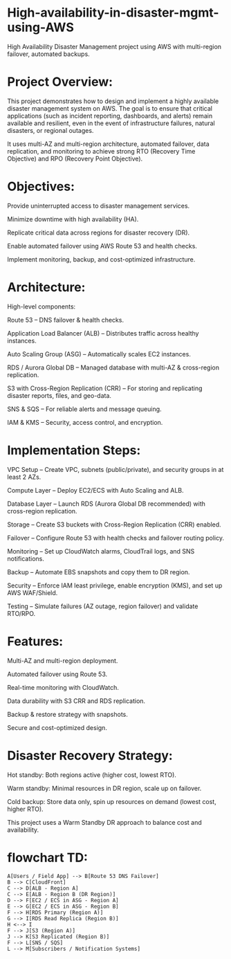 # High-availability-in-disaster-mgmt-using-AWS
High Availability Disaster Management project using AWS with multi-region failover, automated backups.

# Project Overview:
This project demonstrates how to design and implement a highly available disaster management system on AWS.
The goal is to ensure that critical applications (such as incident reporting, dashboards, and alerts) remain available and resilient, even in the event of infrastructure failures, natural disasters, or regional outages.

It uses multi-AZ and multi-region architecture, automated failover, data replication, and monitoring to achieve strong RTO (Recovery Time Objective) and RPO (Recovery Point Objective).

# Objectives:

Provide uninterrupted access to disaster management services.

Minimize downtime with high availability (HA).

Replicate critical data across regions for disaster recovery (DR).

Enable automated failover using AWS Route 53 and health checks.

Implement monitoring, backup, and cost-optimized infrastructure.

# Architecture:
High-level components:

Route 53 – DNS failover & health checks.

Application Load Balancer (ALB) – Distributes traffic across healthy instances.

Auto Scaling Group (ASG) – Automatically scales EC2 instances.

RDS / Aurora Global DB – Managed database with multi-AZ & cross-region replication.

S3 with Cross-Region Replication (CRR) – For storing and replicating disaster reports, files, and geo-data.

SNS & SQS – For reliable alerts and message queuing.

IAM & KMS – Security, access control, and encryption.

# Implementation Steps: 

VPC Setup – Create VPC, subnets (public/private), and security groups in at least 2 AZs.

Compute Layer – Deploy EC2/ECS with Auto Scaling and ALB.

Database Layer – Launch RDS (Aurora Global DB recommended) with cross-region replication.

Storage – Create S3 buckets with Cross-Region Replication (CRR) enabled.

Failover – Configure Route 53 with health checks and failover routing policy.

Monitoring – Set up CloudWatch alarms, CloudTrail logs, and SNS notifications.

Backup – Automate EBS snapshots and copy them to DR region.

Security – Enforce IAM least privilege, enable encryption (KMS), and set up AWS WAF/Shield.

Testing – Simulate failures (AZ outage, region failover) and validate RTO/RPO.

# Features: 
Multi-AZ and multi-region deployment.

Automated failover using Route 53.

Real-time monitoring with CloudWatch.

Data durability with S3 CRR and RDS replication.

Backup & restore strategy with snapshots.

Secure and cost-optimized design.

# Disaster Recovery Strategy:

Hot standby: Both regions active (higher cost, lowest RTO).

Warm standby: Minimal resources in DR region, scale up on failover.

Cold backup: Store data only, spin up resources on demand (lowest cost, higher RTO).

This project uses a Warm Standby DR approach to balance cost and availability.

# flowchart TD:
    A[Users / Field App] --> B[Route 53 DNS Failover]
    B --> C[CloudFront]
    C --> D[ALB - Region A]
    C --> E[ALB - Region B (DR Region)]
    D --> F[EC2 / ECS in ASG - Region A]
    E --> G[EC2 / ECS in ASG - Region B]
    F --> H[RDS Primary (Region A)]
    G --> I[RDS Read Replica (Region B)]
    H <--> I
    F --> J[S3 (Region A)]
    J --> K[S3 Replicated (Region B)]
    F --> L[SNS / SQS]
    L --> M[Subscribers / Notification Systems]
